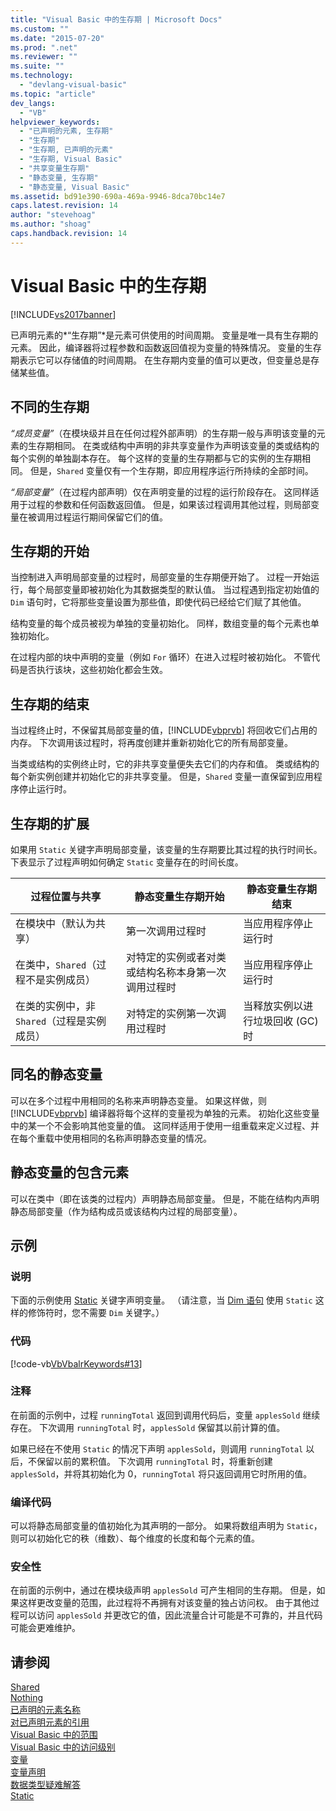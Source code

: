 ```yaml
---
title: "Visual Basic 中的生存期 | Microsoft Docs"
ms.custom: ""
ms.date: "2015-07-20"
ms.prod: ".net"
ms.reviewer: ""
ms.suite: ""
ms.technology: 
  - "devlang-visual-basic"
ms.topic: "article"
dev_langs: 
  - "VB"
helpviewer_keywords: 
  - "已声明的元素, 生存期"
  - "生存期"
  - "生存期, 已声明的元素"
  - "生存期, Visual Basic"
  - "共享变量生存期"
  - "静态变量, 生存期"
  - "静态变量, Visual Basic"
ms.assetid: bd91e390-690a-469a-9946-8dca70bc14e7
caps.latest.revision: 14
author: "stevehoag"
ms.author: "shoag"
caps.handback.revision: 14
---
```

# Visual Basic 中的生存期
[!INCLUDE[vs2017banner](../../../../visual-basic/includes/vs2017banner.md)]

已声明元素的*“生存期”*是元素可供使用的时间周期。  变量是唯一具有生存期的元素。  因此，编译器将过程参数和函数返回值视为变量的特殊情况。  变量的生存期表示它可以存储值的时间周期。  在生存期内变量的值可以更改，但变量总是存储某些值。  
  
## 不同的生存期  
 *“成员变量”*（在模块级并且在任何过程外部声明）的生存期一般与声明该变量的元素的生存期相同。  在类或结构中声明的非共享变量作为声明该变量的类或结构的每个实例的单独副本存在。  每个这样的变量的生存期都与它的实例的生存期相同。  但是，`Shared` 变量仅有一个生存期，即应用程序运行所持续的全部时间。  
  
 *“局部变量”*（在过程内部声明）仅在声明变量的过程的运行阶段存在。  这同样适用于过程的参数和任何函数返回值。  但是，如果该过程调用其他过程，则局部变量在被调用过程运行期间保留它们的值。  
  
## 生存期的开始  
 当控制进入声明局部变量的过程时，局部变量的生存期便开始了。  过程一开始运行，每个局部变量即被初始化为其数据类型的默认值。  当过程遇到指定初始值的 `Dim` 语句时，它将那些变量设置为那些值，即使代码已经给它们赋了其他值。  
  
 结构变量的每个成员被视为单独的变量初始化。  同样，数组变量的每个元素也单独初始化。  
  
 在过程内部的块中声明的变量（例如 `For` 循环）在进入过程时被初始化。  不管代码是否执行该块，这些初始化都会生效。  
  
## 生存期的结束  
 当过程终止时，不保留其局部变量的值，[!INCLUDE[vbprvb](../../../../csharp/programming-guide/concepts/linq/includes/vbprvb-md.md)] 将回收它们占用的内存。  下次调用该过程时，将再度创建并重新初始化它的所有局部变量。  
  
 当类或结构的实例终止时，它的非共享变量便失去它们的内存和值。  类或结构的每个新实例创建并初始化它的非共享变量。  但是，`Shared` 变量一直保留到应用程序停止运行时。  
  
## 生存期的扩展  
 如果用 `Static` 关键字声明局部变量，该变量的生存期要比其过程的执行时间长。  下表显示了过程声明如何确定 `Static` 变量存在的时间长度。  
  
|过程位置与共享|静态变量生存期开始|静态变量生存期结束|  
|-------------|---------------|---------------|  
|在模块中（默认为共享）|第一次调用过程时|当应用程序停止运行时|  
|在类中，`Shared`（过程不是实例成员）|对特定的实例或者对类或结构名称本身第一次调用过程时|当应用程序停止运行时|  
|在类的实例中，非 `Shared`（过程是实例成员）|对特定的实例第一次调用过程时|当释放实例以进行垃圾回收 \(GC\) 时|  
  
## 同名的静态变量  
 可以在多个过程中用相同的名称来声明静态变量。  如果这样做，则 [!INCLUDE[vbprvb](../../../../csharp/programming-guide/concepts/linq/includes/vbprvb-md.md)] 编译器将每个这样的变量视为单独的元素。  初始化这些变量中的某一个不会影响其他变量的值。  这同样适用于使用一组重载来定义过程、并在每个重载中使用相同的名称声明静态变量的情况。  
  
## 静态变量的包含元素  
 可以在类中（即在该类的过程内）声明静态局部变量。  但是，不能在结构内声明静态局部变量（作为结构成员或该结构内过程的局部变量）。  
  
## 示例  
  
### 说明  
 下面的示例使用 [Static](../../../../visual-basic/language-reference/modifiers/static.md) 关键字声明变量。  （请注意，当 [Dim 语句](../../../../visual-basic/language-reference/statements/dim-statement.md) 使用 `Static` 这样的修饰符时，您不需要 `Dim` 关键字。）  
  
### 代码  
 [!code-vb[VbVbalrKeywords#13](../../../../visual-basic/language-reference/codesnippet/VisualBasic/lifetime_1.vb)]  
  
### 注释  
 在前面的示例中，过程 `runningTotal` 返回到调用代码后，变量 `applesSold` 继续存在。  下次调用 `runningTotal` 时，`applesSold` 保留其以前计算的值。  
  
 如果已经在不使用 `Static` 的情况下声明 `applesSold`，则调用 `runningTotal` 以后，不保留以前的累积值。  下次调用 `runningTotal` 时，将重新创建 `applesSold`，并将其初始化为 0，`runningTotal` 将只返回调用它时所用的值。  
  
### 编译代码  
 可以将静态局部变量的值初始化为其声明的一部分。  如果将数组声明为 `Static`，则可以初始化它的秩（维数）、每个维度的长度和每个元素的值。  
  
### 安全性  
 在前面的示例中，通过在模块级声明 `applesSold` 可产生相同的生存期。  但是，如果这样更改变量的范围，此过程将不再拥有对该变量的独占访问权。  由于其他过程可以访问 `applesSold` 并更改它的值，因此流量合计可能是不可靠的，并且代码可能会更难维护。  
  
## 请参阅  
 [Shared](../../../../visual-basic/language-reference/modifiers/shared.md)   
 [Nothing](../../../../visual-basic/language-reference/nothing.md)   
 [已声明的元素名称](../../../../visual-basic/programming-guide/language-features/declared-elements/declared-element-names.md)   
 [对已声明元素的引用](../../../../visual-basic/programming-guide/language-features/declared-elements/references-to-declared-elements.md)   
 [Visual Basic 中的范围](../../../../visual-basic/programming-guide/language-features/declared-elements/scope.md)   
 [Visual Basic 中的访问级别](../../../../visual-basic/programming-guide/language-features/declared-elements/access-levels.md)   
 [变量](../../../../visual-basic/programming-guide/language-features/variables/index.md)   
 [变量声明](../../../../visual-basic/programming-guide/language-features/variables/variable-declaration.md)   
 [数据类型疑难解答](../../../../visual-basic/programming-guide/language-features/data-types/troubleshooting-data-types.md)   
 [Static](../../../../visual-basic/language-reference/modifiers/static.md)